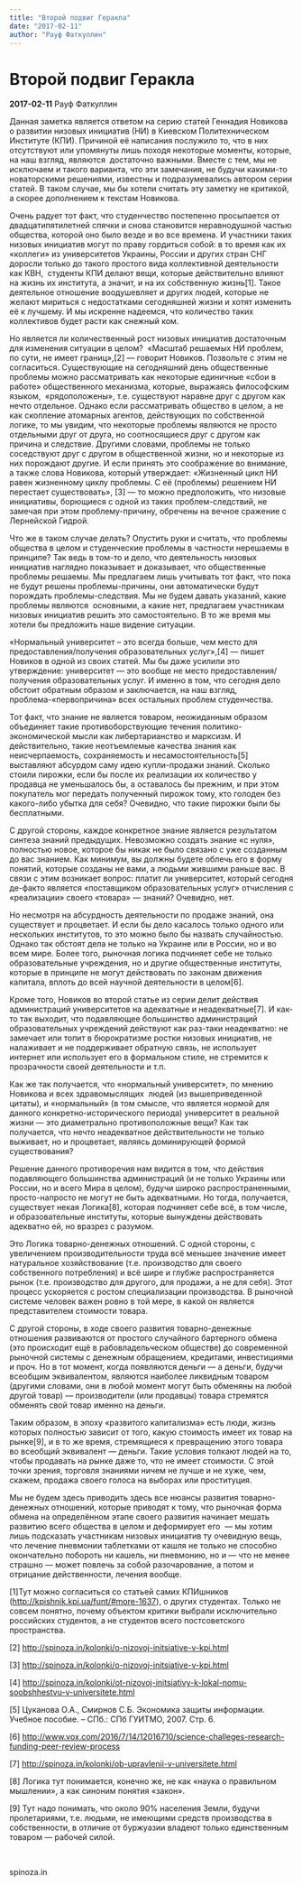```yaml
---
title: "Второй подвиг Геракла"
date: "2017-02-11"
author: "Рауф Фаткуллин"
---
```


# Второй подвиг Геракла

**2017-02-11** Рауф Фаткуллин

Данная заметка является ответом на серию статей Геннадия Новикова о  развитии низовых инициатив (НИ) в Киевском Политехническом Институте  (КПИ). Причиной её написания послужило то, что в них отсутствуют или  упомянуты лишь походя некоторые моменты, которые, на наш взгляд,  являются  достаточно важными. Вместе с тем, мы не исключаем и такого  варианта, что эти замечания, не будучи какими-то новаторскими решениями,  известны и подразумевались автором серии статей. В таком случае, мы бы  хотели считать эту заметку не критикой, а скорее дополнением к текстам  Новикова.

Очень радует тот факт, что студенчество постепенно просыпается от  двадцатипятилетней спячки и снова становится неравнодушной частью  общества, которой оно было везде и во все времена. И участники таких  низовых инициатив могут по праву гордиться собой: в то время как их  «коллеги» из университетов Украины, России и других стран СНГ доросли  только до такого простого вида коллективной деятельности как КВН,   студенты КПИ делают вещи, которые действительно влияют на жизнь их  института, а значит, и на их собственную жизнь[1].  Такое деятельное отношение воодушевляет и других людей, которые не  желают мириться с недостатками сегодняшней жизни и хотят изменить её к  лучшему. И мы искренне надеемся, что количество таких коллективов будет  расти как снежный ком.

Но является ли количественный рост низовых инициатив достаточным для  изменения ситуации в целом?  «Масштаб решаемых НИ проблем, по сути, не  имеет границ»,[2] — говорит Новиков. Позвольте с этим не согласиться. Существующие на  сегодняшний день общественные проблемы можно рассматривать как некоторые  единичные «сбои в работе» общественного механизма, которые, выражаясь  философским языком,  «рядоположены», т.е. существуют наравне друг с  другом как нечто отдельное. Однако если рассматривать общество в целом, а  не как скопление атомарных агентов, действующих по собственной логике,  то мы увидим, что некоторые проблемы являются не просто отдельными друг  от друга, но соотносящиеся друг с другом как причина и следствие.  Другими словами, проблемы не только соседствуют друг с другом в  общественной жизни, но и некоторые из них порождают другие. И если  принять это соображение во внимание, а также слова Новикова, который  утверждает: «Жизненный цикл НИ равен жизненному циклу проблемы. С её  (проблемы) решением НИ перестает существовать», [3] — то можно предположить, что низовые инициативы, борющиеся с одной из  таких проблем-следствий, не замечая при этом проблему-причину, обречены  на вечное сражение с Лернейской Гидрой.

Что же в таком случае делать? Опустить руки и считать, что проблемы  общества в целом и студенческие проблемы в частности нерешаемы в  принципе? Так ведь в том-то и дело, что деятельность низовых инициатив  наглядно показывает и доказывает, что общественные проблемы решаемы. Мы  предлагаем лишь учитывать тот факт, что пока не будут решены  проблемы-причины, они автоматически будут порождать проблемы-следствия.  Мы не будем давать указаний, какие проблемы являются  основными, а какие  нет, предлагаем участникам низовых инициатив решить это самостоятельно.  В то же время мы хотели бы предложить наше видение ситуации.

«Нормальный университет – это всегда больше, чем место для предоставления/получения образовательных услуг»,[4] — пишет Новиков в одной из своих статей. Мы бы даже усилили это  утверждение: университет — это вообще не место предоставления/получения  образовательных услуг. И именно в том, что сегодня дело обстоит обратным  образом и заключается, на наш взгляд, проблема-«первопричина» всех  остальных проблем студенчества.

Тот факт, что знание не является товаром, неожиданным образом  объединяет такие противоборствующие течения политико-экономической мысли  как либертарианство и марксизм. И действительно, такие неотъемлемые  качества знания как неисчерпаемость, сохраняемость и несамостоятельность[5] выставляют абсурдом саму идею купли-продажи знаний. Сколько стоили  пирожки, если бы после их реализации их количество у продавца не  уменьшалось бы, а оставалось бы прежним, и при этом покупатель мог  передать полученный пирожок тому, кто голоден без какого-либо убытка для  себя? Очевидно, что такие пирожки были бы бесплатными.

С другой стороны, каждое конкретное знание является результатом  синтеза знаний предыдущих. Невозможно создать знание «с нуля», полностью  новое, которое бы никак не было связано с уже созданным до вас знанием.  Как минимум, вы должны будете облечь его в форму понятий, которые  созданы не вами, а людьми жившими раньше вас. В связи с этим возникает  вопрос: платит ли университет, который сегодня де-факто является  «поставщиком образовательных услуг» отчисления с «реализации» своего  «товара» — знаний? Очевидно, нет.

Но несмотря на абсурдность деятельности по продаже знаний, она  существует и процветает. И если бы дело касалось только одного или  нескольких институтов, то это можно было бы назвать случайностью. Однако  так обстоят дела не только на Украине или в России, но и во всем мире.  Более того, рыночная логика подчиняет себе не только образовательные  учреждения, но и другие общественные институты, которые в принципе не  могут действовать по законам движения капитала, вплоть до всей научной  деятельности в целом[6].

Кроме того, Новиков во второй статье из серии делит действия администраций университетов на адекватные и неадекватные[7].  И как-то так выходит, что подавляющее большинство администраций  образовательных учреждений действуют как раз-таки неадекватно: не  замечает или топит в бюрократизме ростки низовых инициатив, не  налаживает и не поддерживает обратную связь, не использует интернет или  использует его в формальном стиле, не стремится к прозрачности своей  деятельности и т.п.

Как же так получается, что «нормальный университет», по мнению  Новикова и всех здравомыслящих  людей (из вышеприведенной цитаты), и  «нормальный» (в том смысле, что является нормой для данного  конкретно-исторического периода) университет в реальной жизни — это  диаметрально противоположные вещи? Как так получается, что нечто  неадекватное действительности не только выживает, но и процветает,  являясь доминирующей формой существования?

Решение данного противоречия нам видится в том, что действия  подавляющего большинства администраций (и не только Украины или России,  но и всего Мира в целом), будучи широко распространенными,  просто-напросто не могут не быть адекватными. Но тогда, получается,  существует некая Логика[8],  которая подчиняет себе всё, в том числе, и образовательные институты,  которые вынуждены действовать адекватно ей, но вразрез с разумом.

Это Логика товарно-денежных отношений. С одной стороны, с увеличением  производительности труда всё меньшее значение имеет натуральное  хозяйствование (т.е. производство для своего собственного потребления) и  всё шире и глубже распространяется рынок (т.е. производство для  другого, для продажи, а не для себя). Этот процесс ускоряется с ростом  специализации производства. В рыночной системе человек важен ровно в той  мере, в какой он является представителем стоимости товара.

С другой стороны, в ходе своего развития товарно-денежные отношения  развиваются от простого случайного бартерного обмена (это происходит ещё  в рабовладельческом обществе) до современной рыночной системы с  денежным обращением, кредитами, инвестициями и проч. Но в тот момент,  когда появляются деньги — а деньги, будучи всеобщим эквивалентом,  являются наиболее ликвидным товаром (другими словами, они в любой момент  могут быть обменяны на любой другой товар) — производители (или  продавцы) товара стремятся обменять свой товар именно на деньги.

Таким образом, в эпоху «развитого капитализма» есть люди, жизнь  которых полностью зависит от того, какую стоимость имеет их товар на  рынке[9],  и в то же время, стремящиеся к превращению этого товара во всеобщий  эквивалент — деньги. Такие условия толкают людей на то, чтобы продавать  на рынке даже то, что не имеет стоимости. С этой точки зрения, торговля  знаниями ничем не лучше и не хуже, чем, скажем, продажа своего голоса на  выборах или проституция.

Мы не будем здесь приводить здесь все нюансы развития  товарно-денежных отношений, которые приводят к тому, что рыночная форма  обмена на определённом этапе своего развития начинает мешать развитию  всего общества в целом и деформирует его  — мы хотим лишь подсказать  участникам низовых инициатив ту очевидную вещь, что лечение пневмонии  таблетками от кашля не только не способно окончательно побороть ни  кашель, ни пневмонию, но и — что не менее страшно — может повлечь за  собой разочарование, а потом и отрицание действенности, лечения вообще.

[1]Тут можно согласиться со статьей самих КПИшников (http://kpishnik.kpi.ua/funt/#more-1637),  о других студентах. Только не совсем понятно, почему объектом критики  выбрали исключительно российских студентов, а не студентов всего  постсоветского пространства.

[2] http://spinoza.in/kolonki/o-nizovoj-initsiative-v-kpi.html

[3] http://spinoza.in/kolonki/o-nizovoj-initsiative-v-kpi.html

[4] http://spinoza.in/kolonki/ot-nizovoj-initsiativy-k-lokal-nomu-soobshhestvu-v-universitete.html

[5] Цуканова О.А., Смирнов С.Б. Экономика защиты информации. Учебное пособие. – СПб.: СПб ГУИТМО, 2007. Стр. 6.

[6] http://www.vox.com/2016/7/14/12016710/science-challeges-research-funding-peer-review-process

[7] http://spinoza.in/kolonki/ob-upravlenii-v-universitete.html

[8] Логика тут понимается, конечно же, не как «наука о правильном мышлении», а как синоним понятия «закон».

[9] Тут надо понимать, что около 90% населения Земли, будучи пролетариями,  т.е. людьми, не имеющими средств производства в собственности, в отличие  от буржуазии владеют только единственным товаром — рабочей силой.

 

spinoza.in